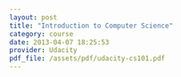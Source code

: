 ```yaml
---
layout: post
title: "Introduction to Computer Science"
category: course
date: 2013-04-07 18:25:53
provider: Udacity
pdf_file: /assets/pdf/udacity-cs101.pdf
---
```


